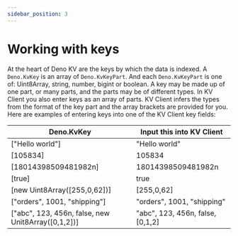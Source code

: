 ```yaml
---
sidebar_position: 3
---
```


# Working with keys

At the heart of Deno KV are the keys by which the data is indexed. A
`Deno.KvKey` is an array of `Deno.KvKeyPart`. And each `Deno.KvKeyPart` is one
of: Uint8Array, string, number, bigint or boolean. A key may be made up of one
part, or many parts, and the parts may be of different types. In KV Client you
also enter keys as an array of parts. KV Client infers the types from the format
of the key part and the array brackets are provided for you. Here are examples
of entering keys into one of the KV Client key fields:

| Deno.KvKey                                         | Input this into KV Client        |
| -------------------------------------------------- | -------------------------------- |
| ["Hello world"]                                    | "Hello world"                    |
| [105834]                                           | 105834                           |
| [18014398509481982n]                               | 18014398509481982n               |
| [true]                                             | true                             |
| [new Uint8Array([255,0,62])]                       | [255,0,62]                       |
| ["orders", 1001, "shipping"]                       | "orders", 1001, "shipping"       |
| ["abc", 123, 456n, false, new Unit8Array([0,1,2])] | "abc", 123, 456n, false, [0,1,2] |
